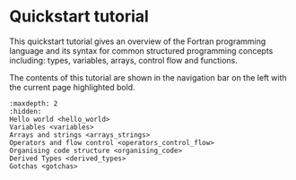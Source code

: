 # Quickstart tutorial

This quickstart tutorial gives an overview of the Fortran programming language
and its syntax for common structured programming concepts including:
types, variables, arrays, control flow and functions.

The contents of this tutorial are shown in the navigation bar on the left with the current page highlighted bold.

```{toctree}
:maxdepth: 2
:hidden:
Hello world <hello_world>
Variables <variables>
Arrays and strings <arrays_strings>
Operators and flow control <operators_control_flow>
Organising code structure <organising_code>
Derived Types <derived_types>
Gotchas <gotchas>
```
